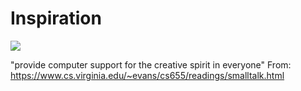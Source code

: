 # Inspiration

![](https://db-feed.s3.us-east-1.amazonaws.com/next-s3-uploads/22db0619-60ce-4330-81e9-343826b75617/2024-01-08-105715_hyprshot.png)

"provide computer support for the creative spirit in everyone"
From: https://www.cs.virginia.edu/~evans/cs655/readings/smalltalk.html